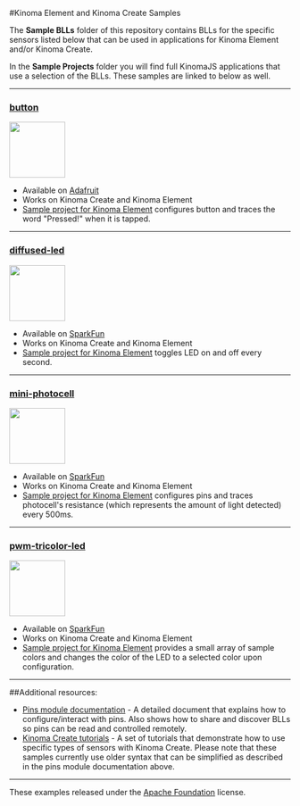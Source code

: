 #Kinoma Element and Kinoma Create Samples

The **Sample BLLs** folder of this repository contains BLLs for the specific sensors listed below that can be used in applications for Kinoma Element and/or Kinoma Create.

In the **Sample Projects** folder you will find full KinomaJS applications that use a selection of the BLLs. These samples are linked to below as well.

***

### <a href="linktosample">button</a>
<a href="linktosample"><img src="https://www.adafruit.com/images/970x728/1010-03.jpg" height="100" alt=""/></a>

- Available on [Adafruit](https://www.adafruit.com/products/1010)
- Works on Kinoma Create and Kinoma Element
- [Sample project for Kinoma Element](https://github.com/lprader/SampleBLLs/tree/master/Sample%20Projects/element-button) configures button and traces the word "Pressed!" when it is tapped.

***

### <a href="linktosample">diffused-led</a>
<a href="linktosample"><img src="https://cdn.sparkfun.com//assets/parts/6/5/5/8/11121-01a.jpg" height="100" alt=""/></a>

- Available on [SparkFun](https://www.sparkfun.com/products/11121)
- Works on Kinoma Create and Kinoma Element
- [Sample project for Kinoma Element](https://github.com/lprader/SampleBLLs/tree/master/Sample%20Projects/element-blinking-led) toggles LED on and off every second.

***


### <a href="linktosample">mini-photocell</a>
<a href="linktosample"><img src="https://cdn.sparkfun.com//assets/parts/2/4/6/2/09088-02-L.jpg" height="100" alt=""/></a>

- Available on [SparkFun](https://www.sparkfun.com/products/9088)
- Works on Kinoma Create and Kinoma Element
- [Sample project for Kinoma Element](https://github.com/lprader/SampleBLLs/tree/master/Sample%20Projects/element-analog-mini-photocell) configures pins and traces photocell's resistance (which represents the amount of light detected) every 500ms.

***

### <a href="linktosample">pwm-tricolor-led</a>
<a href="linktosample"><img src="https://cdn.sparkfun.com//assets/parts/6/5/5/7/11120-01a.jpg" height="100" alt=""/></a>

- Available on [SparkFun](https://www.sparkfun.com/products/11120)
- Works on Kinoma Create and Kinoma Element
- [Sample project for Kinoma Element](https://github.com/lprader/SampleBLLs/tree/master/Sample%20Projects/element-pwm-tricolor-led) provides a small array of sample colors and changes the color of the LED to a selected color upon configuration.

***

##Additional resources:

- [Pins module documentation](http://kinoma.com/develop/hack/pins-module/) - A detailed document that explains how to configure/interact with pins. Also shows how to share and discover BLLs so pins can be read and controlled remotely.
- [Kinoma Create tutorials](http://kinoma.com/develop/documentation/tutorials/index.php) - A set of tutorials that demonstrate how to use specific types of sensors with Kinoma Create. Please note that these samples currently use older syntax that can be simplified as described in the pins module documentation above.

***

These examples released under the <a href="http://www.apache.org/licenses/LICENSE-2.0.html" rel="license">Apache Foundation</a> license.